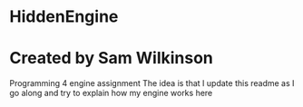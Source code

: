 # HiddenEngine

# Created by Sam Wilkinson

Programming 4 engine assignment
The idea is that I update this readme as I go along and try to explain how my engine works here
